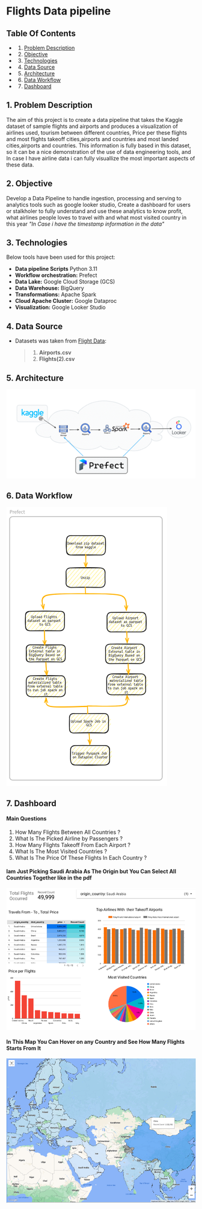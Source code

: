 # Flights Data pipeline

## Table Of Contents

- 1. [Problem Description](#1-Problem-Description)
- 2. [Objective](#2-Objective)
- 3. [Technologies](#3-Technologies)
- 4. [Data Source](#4-Data-Source)
- 5. [Architecture](#5-Architecture)
- 6. [Data Workflow](#6-Data-Workflow)
- 7. [Dashboard](#7-Dashboard)
 

## 1. Problem Description

The aim of this project is to create a data pipeline that takes the Kaggle dataset of sample flights and airports and produces a visualization of airlines used, tourism between different countries, Price per these flights and most flights takeoff cities,airports and countries and most landed cities,airports and countries. This information is fully based in this dataset, so it can be a nice demonstration of the use of data engineering tools, and In case I have airline data i can fully visuallize the most important aspects of these data.

## 2. Objective
Develop a Data Pipeline to handle ingestion, processing and serving to analytics tools such as google looker studio, Create a dashboard for users or stalkholer to fully understand and use these analytics to know profit, what airlines people loves to travel with and what most visited country in this year *"In Case i have the timestamp information in the data"*

## 3. Technologies
Below tools have been used for this project:
- **Data pipeline Scripts** Python 3.11
- **Workflow orchestration:** Prefect
- **Data Lake:** Google Cloud Storage (GCS)
- **Data Warehouse:** BigQuery
- **Transformations:** Apache Spark
- **Cloud Apache Cluster:** Google Dataproc
- **Visualization:** Google Looker Studio
  
## 4. Data Source
- Datasets was taken from [Flight Data](https://www.kaggle.com/datasets/salikhussaini49/flight-data/data):
  >1. **Airports.csv**
  >2. **Flights(2).csv**

## 5. Architecture
![Alt text](images/architecture.png)

## 6. Data Workflow
![Alt text](images/Prefect.png)

## 7. Dashboard
#### Main Questions
1. How Many Flights Between All Countries ?
2. What Is The Picked Airline by Passengers ?
3. How Many Flights Takeoff From Each Airport ?   
4. What Is The Most Visited Countries ?
5. What Is The Price Of These Flights In Each Country ?

#### Iam Just Picking Saudi Arabia As The Origin but You Can Select All Countries Together like in the pdf
![image](images/dashboard_1.png)

#### In This Map You Can Hover on any Country and See How Many Flights Starts From It
![image](images/dashboard_2.png)
